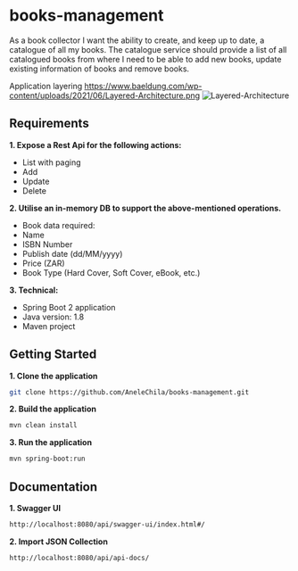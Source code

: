 # books-management
As a book collector I want the ability to create, and keep up to date, a catalogue of all my books. The catalogue service should provide a list of all catalogued books from where I need to be able to add new books, update existing information of books and remove books.

Application layering
https://www.baeldung.com/wp-content/uploads/2021/06/Layered-Architecture.png
![Layered-Architecture](https://user-images.githubusercontent.com/40594521/183267307-484d1613-0613-49ca-844d-b5f7214be6a0.JPEG)

## Requirements

**1. Expose a Rest Api for the following actions:**
- List with paging
- Add
- Update
- Delete


**2. Utilise an in-memory DB to support the above-mentioned operations.**
- Book data required:
- Name
- ISBN Number
- Publish date (dd/MM/yyyy)
- Price (ZAR)
- Book Type (Hard Cover, Soft Cover, eBook, etc.)

**3. Technical:**
- Spring Boot 2 application
- Java version: 1.8
- Maven project


## Getting Started


**1. Clone the application**

```bash
git clone https://github.com/AneleChila/books-management.git
```
**2. Build the application**

```bash
mvn clean install
```

**3. Run the application**

```bash
mvn spring-boot:run
```

## Documentation

**1. Swagger UI**
```bash
http://localhost:8080/api/swagger-ui/index.html#/
```

**2. Import JSON Collection**
```bash
http://localhost:8080/api/api-docs/
```
